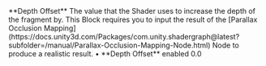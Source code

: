 <tr>
<td>**Depth Offset**</td>
<td>The value that the Shader uses to increase the depth of the fragment by. This Block requires you to input the result of the [Parallax Occlusion Mapping](https://docs.unity3d.com/Packages/com.unity.shadergraph@latest?subfolder=/manual/Parallax-Occlusion-Mapping-Node.html) Node to produce a realistic result.</td>
<td>&#8226; **Depth Offset** enabled</td>
<td>0.0</td>
</tr>
